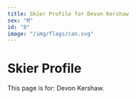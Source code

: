 ```yaml
---
title: Skier Profile for Devon Kershaw
sex: "M"
id: "8"
image: "/img/flags/can.svg" 
---
```


# Skier Profile

This page is for: Devon Kershaw.
    